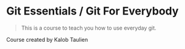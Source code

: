 # Git Essentials / Git For Everybody 

> This is a course to teach you how to use everyday git. 

Course created by Kalob Taulien
